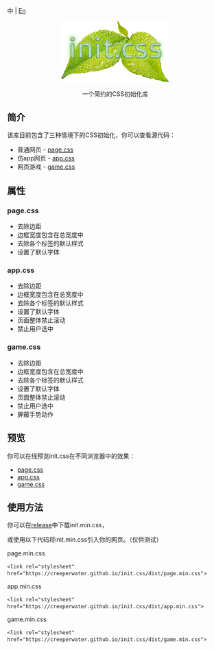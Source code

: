 中 | [En](README.md)

<div style='text-align:center;'>
<img src='img/logo.png' style='width:250px;'>
<p>一个简约的CSS初始化库</p>
</div>

## 简介

该库目前包含了三种情境下的CSS初始化，你可以查看源代码：

- 普通网页 - [page.css](src/page.css)
- 仿app网页 - [app.css](src/app.css)
- 网页游戏 - [game.css](src/game.css)

## 属性

### page.css

- 去除边距
- 边框宽度包含在总宽度中
- 去除各个标签的默认样式
- 设置了默认字体

### app.css

- 去除边距
- 边框宽度包含在总宽度中
- 去除各个标签的默认样式
- 设置了默认字体
- 页面整体禁止滚动
- 禁止用户选中

### game.css

- 去除边距
- 边框宽度包含在总宽度中
- 去除各个标签的默认样式
- 设置了默认字体
- 页面整体禁止滚动
- 禁止用户选中
- 屏蔽手势动作

## 预览

你可以在线预览init.css在不同浏览器中的效果：

- [page.css](https://creeperwater.github.io/init.css/view/page.html)
- [app.css](https://creeperwater.github.io/init.css/view/app.html)
- [game.css](https://creeperwater.github.io/init.css/view/game.html)

## 使用方法

你可以在[release](https://github.com/creeperwater/init.css/releases)中下载init.min.css，

或使用以下代码将init.min.css引入你的网页。（仅供测试）

page.min.css
```
<link rel="stylesheet" href="https://creeperwater.github.io/init.css/dist/page.min.css">
```

app.min.css
```
<link rel="stylesheet" href="https://creeperwater.github.io/init.css/dist/app.min.css">
```

game.min.css
```
<link rel="stylesheet" href="https://creeperwater.github.io/init.css/dist/game.min.css">
```